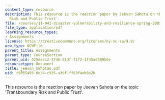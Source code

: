 ```yaml
---
content_type: resource
description: This resource is the reaction paper by Jeevan Sahota on the topic 'Transboundary
  Risk and Public Trust'.
file: /courses/11-941-disaster-vulnerability-and-resilience-spring-2005/c98554960e34c935a39fff63faeb9e2b_jeevan_sahota6.pdf
file_type: application/pdf
learning_resource_types:
- Assignments
license: https://creativecommons.org/licenses/by-nc-sa/4.0/
ocw_type: OCWFile
parent_title: Assignments
parent_type: CourseSection
parent_uid: 025decc2-3746-51df-f1f2-1fd5ad489b6e
resourcetype: Document
title: jeevan_sahota6.pdf
uid: c9855496-0e34-c935-a39f-ff63faeb9e2b
---
```

This resource is the reaction paper by Jeevan Sahota on the topic 'Transboundary Risk and Public Trust'.